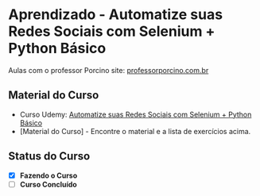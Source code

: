 # Aprendizado - Automatize suas Redes Sociais com Selenium + Python Básico
Aulas com o professor Porcino
site: [professorporcino.com.br](https://professorporcino.com.br/)

## Material do Curso

- Curso Udemy: [Automatize suas Redes Sociais com Selenium + Python Básico](https://www.udemy.com/course/automatize-suas-redes-socias-com-selenium-python-basico/?couponCode=ST20MT111124B)
- [Material do Curso] - Encontre o material e a lista de exercícios acima.

## Status do Curso

- [x] **Fazendo o Curso**
- [ ] **Curso Concluído**
